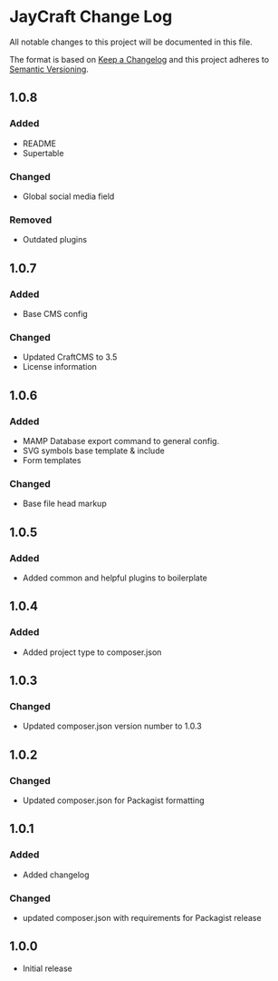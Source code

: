# JayCraft Change Log

All notable changes to this project will be documented in this file.

The format is based on [Keep a Changelog](http://keepachangelog.com/) and this project adheres to [Semantic Versioning](http://semver.org/).

## 1.0.8
### Added
- README
- Supertable

### Changed
- Global social media field

### Removed
- Outdated plugins

## 1.0.7
### Added
- Base CMS config

### Changed
- Updated CraftCMS to 3.5
- License information

## 1.0.6
### Added
- MAMP Database export command to general config.
- SVG symbols base template & include
- Form templates

### Changed
- Base file head markup

## 1.0.5
### Added
- Added common and helpful plugins to boilerplate

## 1.0.4
### Added
- Added project type to composer.json

## 1.0.3
### Changed
- Updated composer.json version number to 1.0.3

## 1.0.2
### Changed
- Updated composer.json for Packagist formatting

## 1.0.1
### Added
- Added changelog

### Changed
- updated composer.json with requirements for Packagist release

## 1.0.0

- Initial release